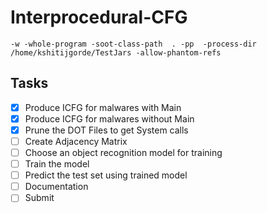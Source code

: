 # Interprocedural-CFG

`-w -whole-program -soot-class-path  . -pp  -process-dir /home/kshitijgorde/TestJars -allow-phantom-refs`

## Tasks
- [x] Produce ICFG for malwares with Main
- [x] Produce ICFG for malwares without Main 
- [x] Prune the DOT Files to get System calls
- [ ] Create Adjacency Matrix
- [ ] Choose an object recognition model for training 
- [ ] Train the model 
- [ ] Predict the test set using trained model
- [ ] Documentation
- [ ] Submit
